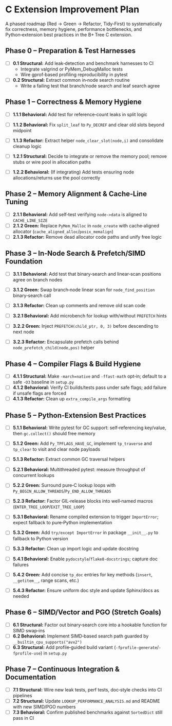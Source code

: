 # C Extension Improvement Plan

A phased roadmap (Red → Green → Refactor, Tidy‑First) to systematically fix correctness, memory hygiene, performance bottlenecks, and Python‑extension best practices in the B+ Tree C extension.

## Phase 0 – Preparation & Test Harnesses

- [ ] **0.1 Structural:** Add leak‑detection and benchmark harnesses to CI
  - Integrate valgrind or PyMem_DebugMalloc tests
  - Wire gprof‑based profiling reproducibility in pytest
- [ ] **0.2 Structural:** Extract common in‑node search routine
  - Write a failing test that branch/node search and leaf search agree

## Phase 1 – Correctness & Memory Hygiene

- [ ] **1.1.1 Behavioral:** Add test for reference‑count leaks in split logic
- [ ] **1.1.2 Behavioral:** Fix `split_leaf` to `Py_DECREF` and clear old slots beyond midpoint
- [ ] **1.1.3 Refactor:** Extract helper `node_clear_slot(node,i)` and consolidate cleanup logic

- [ ] **1.2.1 Structural:** Decide to integrate or remove the memory pool; remove stubs or wire pool in allocation paths
- [ ] **1.2.2 Behavioral:** (If integrating) Add tests ensuring node allocations/returns use the pool correctly

## Phase 2 – Memory Alignment & Cache‑Line Tuning

- [ ] **2.1.1 Behavioral:** Add self‑test verifying `node->data` is aligned to `CACHE_LINE_SIZE`
- [ ] **2.1.2 Green:** Replace `PyMem_Malloc` in `node_create` with cache‑aligned allocator (`cache_aligned_alloc`/`posix_memalign`)
- [ ] **2.1.3 Refactor:** Remove dead allocator code paths and unify free logic

## Phase 3 – In‑Node Search & Prefetch/SIMD Foundation

- [ ] **3.1.1 Behavioral:** Add test that binary‑search and linear‑scan positions agree on branch nodes
- [ ] **3.1.2 Green:** Swap branch‑node linear scan for `node_find_position` binary‑search call
- [ ] **3.1.3 Refactor:** Clean up comments and remove old scan code

- [ ] **3.2.1 Behavioral:** Add microbench for lookup with/without `PREFETCH` hints
- [ ] **3.2.2 Green:** Inject `PREFETCH(child_ptr, 0, 3)` before descending to next node
- [ ] **3.2.3 Refactor:** Encapsulate prefetch calls behind `node_prefetch_child(node,pos)` helper

## Phase 4 – Compiler Flags & Build Hygiene

- [ ] **4.1.1 Structural:** Make `-march=native` and `-ffast-math` opt‑in; default to a safe `-O3` baseline in `setup.py`
- [ ] **4.1.2 Behavioral:** Verify CI builds/tests pass under safe flags; add failure if unsafe flags are forced
- [ ] **4.1.3 Refactor:** Clean up `extra_compile_args` formatting

## Phase 5 – Python‑Extension Best Practices

- [ ] **5.1.1 Behavioral:** Write pytest for GC support: self‑referencing key/value, then `gc.collect()` should free memory
- [ ] **5.1.2 Green:** Add `Py_TPFLAGS_HAVE_GC`, implement `tp_traverse` and `tp_clear` to visit and clear node payloads
- [ ] **5.1.3 Refactor:** Extract common GC traversal helpers

- [ ] **5.2.1 Behavioral:** Multithreaded pytest: measure throughput of concurrent lookups
- [ ] **5.2.2 Green:** Surround pure‑C lookup loops with `Py_BEGIN_ALLOW_THREADS`/`Py_END_ALLOW_THREADS`
- [ ] **5.2.3 Refactor:** Factor GIL‑release blocks into well‑named macros (`ENTER_TREE_LOOP`/`EXIT_TREE_LOOP`)

- [ ] **5.3.1 Behavioral:** Rename compiled extension to trigger `ImportError`; expect fallback to pure‑Python implementation
- [ ] **5.3.2 Green:** Add `try/except ImportError` in package `__init__.py` to fallback to Python version
- [ ] **5.3.3 Refactor:** Clean up import logic and update docstring

- [ ] **5.4.1 Behavioral:** Enable `pydocstyle`/`flake8-docstrings`; capture doc failures
- [ ] **5.4.2 Green:** Add concise `tp_doc` entries for key methods (`insert`, `__getitem__`, range scans, etc.)
- [ ] **5.4.3 Refactor:** Ensure uniform doc style and update Sphinx/docs as needed

## Phase 6 – SIMD/Vector and PGO (Stretch Goals)

- [ ] **6.1 Structural:** Factor out binary‑search core into a hookable function for SIMD swap‑ins
- [ ] **6.2 Behavioral:** Implement SIMD‑based search path guarded by `__builtin_cpu_supports("avx2")`
- [ ] **6.3 Structural:** Add profile‑guided build variant (`-fprofile-generate`/`-fprofile-use`) in `setup.py`

## Phase 7 – Continuous Integration & Documentation

- [ ] **7.1 Structural:** Wire new leak tests, perf tests, doc‑style checks into CI pipelines
- [ ] **7.2 Structural:** Update `LOOKUP_PERFORMANCE_ANALYSIS.md` and README with new SIMD/PGO numbers
- [ ] **7.3 Behavioral:** Confirm published benchmarks against `SortedDict` still pass in CI